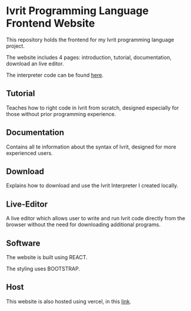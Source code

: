 # Ivrit Programming Language Frontend Website
This repository holds the frontend for my Ivrit programming language project.

The website includes 4 pages: introduction, tutorial, documentation, download an live editor.

The interpreter code can be found [here](https://github.com/orijer/IvritInterpreter).

## Tutorial
Teaches how to right code in Ivrit from scratch, designed especially for those without prior programming experience.

## Documentation
Contains all te information about the syntax of Ivrit, designed for more experienced users.

## Download
Explains how to download and use the Ivrit Interpreter I created locally.

## Live-Editor
A live editor which allows user to write and run Ivrit code directly from the browser without the need for downloading additional programs.

## Software
The website is built using REACT. 

The styling uses BOOTSTRAP.

## Host
This website is also hosted using vercel, in this [link](https://ivrit-lang.vercel.app/).
